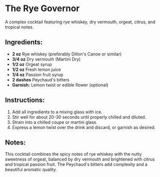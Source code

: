 # The Rye Governor

A complex cocktail featuring rye whiskey, dry vermouth, orgeat, citrus, and tropical notes.

## Ingredients:
- **2 oz** Rye whiskey (preferably Dillon's Canoe or similar)
- **3/4 oz** Dry vermouth (Martini Dry)
- **1/2 oz** Orgeat syrup
- **1/2 oz** Fresh lemon juice
- **1/4 oz** Passion fruit syrup
- **2 dashes** Peychaud's bitters
- **Garnish:** Lemon twist or edible flower (optional)

## Instructions:
1. Add all ingredients to a mixing glass with ice.
2. Stir well for about 20-30 seconds until properly chilled and diluted.
3. Strain into a chilled coupe or martini glass.
4. Express a lemon twist over the drink and discard, or garnish as desired.

## Notes:
This cocktail combines the spicy notes of rye whiskey with the nutty sweetness of orgeat, balanced by dry vermouth and brightened with citrus and tropical passion fruit. The Peychaud's bitters add complexity and a beautiful aromatic quality.
